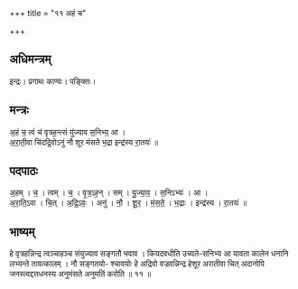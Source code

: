 +++
title = "११ अहं च"

+++
## अधिमन्त्रम्
इन्द्रः। प्रगाथः काण्वः। पङ्क्तिः।

## मन्त्रः
अ॒हं च॒ त्वं च॑ वृत्रह॒न्त्सं यु॑ज्याव स॒निभ्य॒ आ ।  
अ॒रा॒ती॒वा चि॑दद्रि॒वोऽनु॑ नौ शूर मंसते भ॒द्रा इन्द्र॑स्य रा॒तयः॑ ॥

## पदपाठः
अ॒हम् । च॒ । त्वम् । च॒ । वृ॒त्र॒ऽह॒न् । सम् । यु॒ज्या॒व॒ । स॒निऽभ्यः॑ । आ ।  
अ॒रा॒ति॒ऽवा । चि॒त् । अ॒द्रि॒ऽवः॒ । अनु॑ । नौ॒ । शू॒र॒ । मं॒स॒ते॒ । भ॒द्राः । इन्द्र॑स्य । रा॒तयः॑ ॥

## भाष्यम्
हे वृत्रहन्निन्द्र त्वञ्चाहञ्च संयुज्याव सङ्गतौ भवाव । कियदवधीति उच्यते-सनिभ्य आ यावता कालेन धनानि लभ्यन्ते तावत्कालम् । नौ सङ्गतयो- श्चावयोः हे अद्रिवो वज्रवन्निन्द्र हेशूर अरातीवा चित् अदानोपि जनस्त्वद्दत्तधनस्य अनुमंसते अनुमतिं करोति ॥ ११ ॥